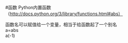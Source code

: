 #函数
Python内置函数（http://docs.python.org/3/library/functions.html#abs）    

函数名可以赋值给一个变量，相当于给函数起了一个别名    
a=abs    
a(-1)    
